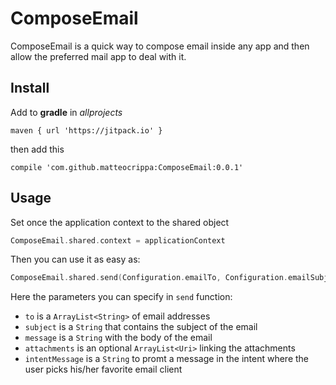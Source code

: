# ComposeEmail

ComposeEmail is a quick way to compose email inside any app and then allow the preferred mail app to deal with it.

## Install

Add to **gradle** in _allprojects_

```
maven { url 'https://jitpack.io' }
```

then add this

```
compile 'com.github.matteocrippa:ComposeEmail:0.0.1'
```


## Usage

Set once the application context to the shared object

```kotlin
ComposeEmail.shared.context = applicationContext
```

Then you can use it as easy as:

```kotlin
ComposeEmail.shared.send(Configuration.emailTo, Configuration.emailSubject, Configuration.emailMessage, arrayListOf(Database.shared.export()))
```

Here the parameters you can specify in `send` function:

- `to` is a `ArrayList<String>` of email addresses
- `subject` is a `String` that contains the subject of the email
- `message` is a `String` with the body of the email
- `attachments` is an optional `ArrayList<Uri>` linking the attachments
- `intentMessage` is a `String` to promt a message in the intent where the user picks his/her favorite email client